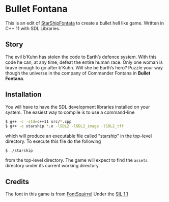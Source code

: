 # Bullet Fontana #

This is an edit of [StarShipFontata](https://github.com/AidanDelaney/StarshipFontana) to create a bullet hell like game. Written in C++ 11 with SDL Libraries.

## Story ##
The evil b’Kuhn has stolen the code to Earth’s defence system.
With this code he can, at any time, defeat the entire human race.
Only one woman is brave enough to go after b’Kuhn. Will she be
Earth’s hero? Puzzle your way though the universe in the company
of Commander Fontana in **Bullet Fontana**.

## Installation ##
You will have to have the SDL development libraries installed on
your system.  The easiest way to compile is to use a command-line

```bash
$ g++ -c -std=c++11 src/*.cpp
$ g++ -o starship *.o -lSDL2 -lSDL2_image -lSDL2_tff
```

which will produce an executable file called "starship" in the
top-level directory.  To execute this file do the following

`$ ./starship`
 
from the top-level directory.  The game will expect to find the
`assets` directory under its current working directory.

## Credits ##
The font in this game is from [FontSquirrel](https://www.fontsquirrel.com) Under the [SIL 1.1](https://www.fontsquirrel.com/license/Anonymous-Pro)
